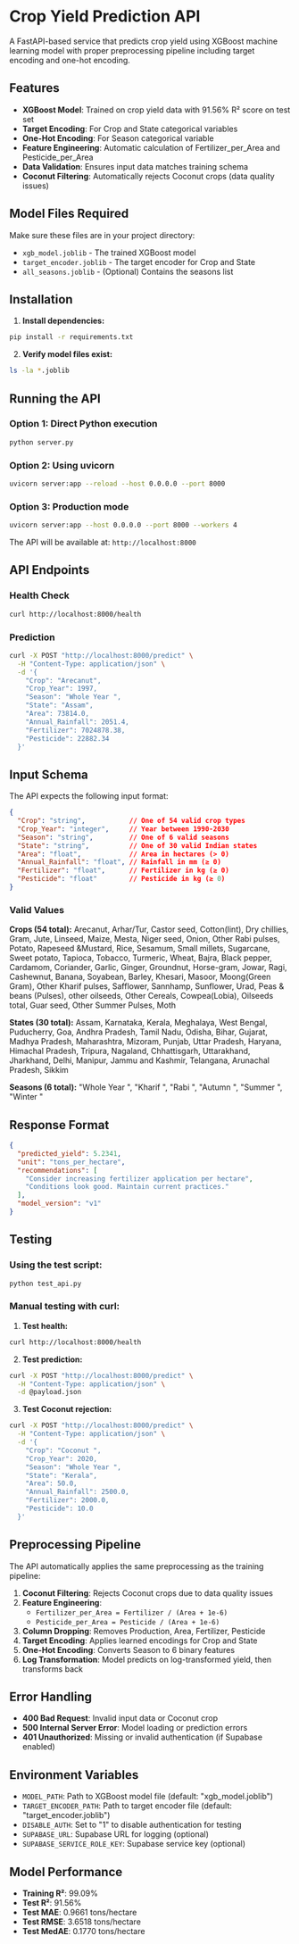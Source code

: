 # Crop Yield Prediction API

A FastAPI-based service that predicts crop yield using XGBoost machine learning model with proper preprocessing pipeline including target encoding and one-hot encoding.

## Features

- **XGBoost Model**: Trained on crop yield data with 91.56% R² score on test set
- **Target Encoding**: For Crop and State categorical variables
- **One-Hot Encoding**: For Season categorical variable
- **Feature Engineering**: Automatic calculation of Fertilizer_per_Area and Pesticide_per_Area
- **Data Validation**: Ensures input data matches training schema
- **Coconut Filtering**: Automatically rejects Coconut crops (data quality issues)

## Model Files Required

Make sure these files are in your project directory:
- `xgb_model.joblib` - The trained XGBoost model
- `target_encoder.joblib` - The target encoder for Crop and State
- `all_seasons.joblib` - (Optional) Contains the seasons list

## Installation

1. **Install dependencies:**
```bash
pip install -r requirements.txt
```

2. **Verify model files exist:**
```bash
ls -la *.joblib
```

## Running the API

### Option 1: Direct Python execution
```bash
python server.py
```

### Option 2: Using uvicorn
```bash
uvicorn server:app --reload --host 0.0.0.0 --port 8000
```

### Option 3: Production mode
```bash
uvicorn server:app --host 0.0.0.0 --port 8000 --workers 4
```

The API will be available at: `http://localhost:8000`

## API Endpoints

### Health Check
```bash
curl http://localhost:8000/health
```

### Prediction
```bash
curl -X POST "http://localhost:8000/predict" \
  -H "Content-Type: application/json" \
  -d '{
    "Crop": "Arecanut",
    "Crop_Year": 1997,
    "Season": "Whole Year ",
    "State": "Assam",
    "Area": 73814.0,
    "Annual_Rainfall": 2051.4,
    "Fertilizer": 7024878.38,
    "Pesticide": 22882.34
  }'
```

## Input Schema

The API expects the following input format:

```json
{
  "Crop": "string",           // One of 54 valid crop types
  "Crop_Year": "integer",     // Year between 1990-2030
  "Season": "string",         // One of 6 valid seasons
  "State": "string",          // One of 30 valid Indian states
  "Area": "float",            // Area in hectares (> 0)
  "Annual_Rainfall": "float", // Rainfall in mm (≥ 0)
  "Fertilizer": "float",      // Fertilizer in kg (≥ 0)
  "Pesticide": "float"        // Pesticide in kg (≥ 0)
}
```

### Valid Values

**Crops (54 total):**
Arecanut, Arhar/Tur, Castor seed, Cotton(lint), Dry chillies, Gram, Jute, Linseed, Maize, Mesta, Niger seed, Onion, Other Rabi pulses, Potato, Rapeseed &Mustard, Rice, Sesamum, Small millets, Sugarcane, Sweet potato, Tapioca, Tobacco, Turmeric, Wheat, Bajra, Black pepper, Cardamom, Coriander, Garlic, Ginger, Groundnut, Horse-gram, Jowar, Ragi, Cashewnut, Banana, Soyabean, Barley, Khesari, Masoor, Moong(Green Gram), Other Kharif pulses, Safflower, Sannhamp, Sunflower, Urad, Peas & beans (Pulses), other oilseeds, Other Cereals, Cowpea(Lobia), Oilseeds total, Guar seed, Other Summer Pulses, Moth

**States (30 total):**
Assam, Karnataka, Kerala, Meghalaya, West Bengal, Puducherry, Goa, Andhra Pradesh, Tamil Nadu, Odisha, Bihar, Gujarat, Madhya Pradesh, Maharashtra, Mizoram, Punjab, Uttar Pradesh, Haryana, Himachal Pradesh, Tripura, Nagaland, Chhattisgarh, Uttarakhand, Jharkhand, Delhi, Manipur, Jammu and Kashmir, Telangana, Arunachal Pradesh, Sikkim

**Seasons (6 total):**
"Whole Year ", "Kharif     ", "Rabi       ", "Autumn     ", "Summer     ", "Winter     "

## Response Format

```json
{
  "predicted_yield": 5.2341,
  "unit": "tons_per_hectare",
  "recommendations": [
    "Consider increasing fertilizer application per hectare",
    "Conditions look good. Maintain current practices."
  ],
  "model_version": "v1"
}
```

## Testing

### Using the test script:
```bash
python test_api.py
```

### Manual testing with curl:

1. **Test health:**
```bash
curl http://localhost:8000/health
```

2. **Test prediction:**
```bash
curl -X POST "http://localhost:8000/predict" \
  -H "Content-Type: application/json" \
  -d @payload.json
```

3. **Test Coconut rejection:**
```bash
curl -X POST "http://localhost:8000/predict" \
  -H "Content-Type: application/json" \
  -d '{
    "Crop": "Coconut ",
    "Crop_Year": 2020,
    "Season": "Whole Year ",
    "State": "Kerala",
    "Area": 50.0,
    "Annual_Rainfall": 2500.0,
    "Fertilizer": 2000.0,
    "Pesticide": 10.0
  }'
```

## Preprocessing Pipeline

The API automatically applies the same preprocessing as the training pipeline:

1. **Coconut Filtering**: Rejects Coconut crops due to data quality issues
2. **Feature Engineering**: 
   - `Fertilizer_per_Area = Fertilizer / (Area + 1e-6)`
   - `Pesticide_per_Area = Pesticide / (Area + 1e-6)`
3. **Column Dropping**: Removes Production, Area, Fertilizer, Pesticide
4. **Target Encoding**: Applies learned encodings for Crop and State
5. **One-Hot Encoding**: Converts Season to 6 binary features
6. **Log Transformation**: Model predicts on log-transformed yield, then transforms back

## Error Handling

- **400 Bad Request**: Invalid input data or Coconut crop
- **500 Internal Server Error**: Model loading or prediction errors
- **401 Unauthorized**: Missing or invalid authentication (if Supabase enabled)

## Environment Variables

- `MODEL_PATH`: Path to XGBoost model file (default: "xgb_model.joblib")
- `TARGET_ENCODER_PATH`: Path to target encoder file (default: "target_encoder.joblib")
- `DISABLE_AUTH`: Set to "1" to disable authentication for testing
- `SUPABASE_URL`: Supabase URL for logging (optional)
- `SUPABASE_SERVICE_ROLE_KEY`: Supabase service key (optional)

## Model Performance

- **Training R²**: 99.09%
- **Test R²**: 91.56%
- **Test MAE**: 0.9661 tons/hectare
- **Test RMSE**: 3.6518 tons/hectare
- **Test MedAE**: 0.1770 tons/hectare
